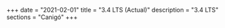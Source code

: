 +++
date        = "2021-02-01"
title       = "3.4 LTS (Actual)"
description = "3.4 LTS"
sections    = "Canigó"
+++
